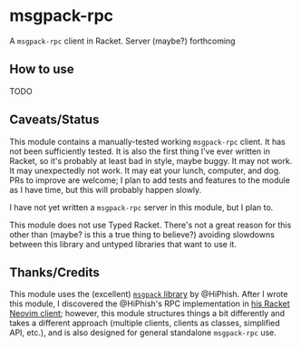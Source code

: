 # msgpack-rpc

A `msgpack-rpc` client in Racket. Server (maybe?) forthcoming

## How to use

TODO

## Caveats/Status

This module contains a manually-tested working `msgpack-rpc` client. It has not been sufficiently
tested. It is also the first thing I've ever written in Racket, so it's probably at least bad in
style, maybe buggy. It may not work. It may unexpectedly not work. It may eat your lunch, computer,
and dog. PRs to improve are welcome; I plan to add tests and features to the module as I have time,
but this will probably happen slowly.

I have not yet written a `msgpack-rpc` server in this module, but I plan to.

This module does not use Typed Racket. There's not a great reason for this other than (maybe? is
this a true thing to believe?) avoiding slowdowns between this library and untyped libraries that
want to use it.

## Thanks/Credits

This module uses the (excellent) [`msgpack` library](https://gitlab.com/HiPhish/MsgPack.rkt) by
@HiPhish. After I wrote this module, I discovered the @HiPhish's RPC implementation in [his Racket
Neovim client](https://gitlab.com/HiPhish/neovim.rkt/); however, this module structures things a bit
differently and takes a different approach (multiple clients, clients as classes, simplified API,
etc.), and is also designed for general standalone `msgpack-rpc` use.
